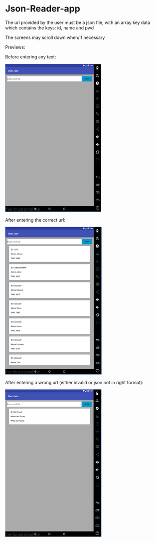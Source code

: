 # Json-Reader-app

The url provided by the user must be a json file, with an array key data
which contains the keys: id, name and pwd

The screens may scroll down when/if necessary

Previews:

Before entering any text:

![Alt text](/preview/Before.PNG?raw=true)

After entering the correct url:

![Alt text](/preview/After.PNG?raw=true)

After entering a wrong url (either invalid or json not in right format):

![Alt text](/preview/Erro.PNG?raw=true)
